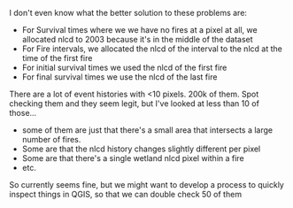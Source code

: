 
I don't even know what the better solution to these problems are:
 - For Survival times where we we have no fires at a pixel at all, we allocated nlcd to 2003 because it's in the middle of the dataset
 - For Fire intervals, we allocated the nlcd of the interval to the nlcd at the time of the first fire
 - For initial survival times we used the nlcd of the first fire
 - For final survival times we use the nlcd of the last fire

There are a lot of event histories with <10 pixels. 200k of them. Spot checking them and they seem legit, but I've looked at less than 10 of those...
- some of them are just that there's a small area that intersects a large number of fires.
- Some are that the nlcd history changes slightly different per pixel
- Some are that there's a single wetland nlcd pixel within a fire
- etc.

So currently seems fine, but we might want to develop a process to quickly inspect things in QGIS, so that we can double check 50 of them


